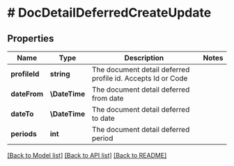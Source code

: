 # # DocDetailDeferredCreateUpdate

## Properties

Name | Type | Description | Notes
------------ | ------------- | ------------- | -------------
**profileId** | **string** | The document detail deferred profile id. Accepts Id or Code |
**dateFrom** | **\DateTime** | The document detail deferred from date |
**dateTo** | **\DateTime** | The document detail deferred to date |
**periods** | **int** | The document detail deferred period |

[[Back to Model list]](../../README.md#models) [[Back to API list]](../../README.md#endpoints) [[Back to README]](../../README.md)
